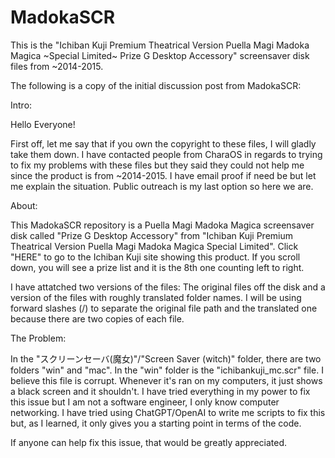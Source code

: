 # MadokaSCR
This is the "Ichiban Kuji Premium Theatrical Version Puella Magi Madoka Magica ~Special Limited~ Prize G Desktop Accessory" screensaver disk files from ~2014-2015.

The following is a copy of the initial discussion post from MadokaSCR:

Intro:

Hello Everyone!

First off, let me say that if you own the copyright to these files, I will gladly take them down. I have contacted people from CharaOS in regards to trying to fix my problems with these files but they said they could not help me since the product is from ~2014-2015. I have email proof if need be but let me explain the situation. Public outreach is my last option so here we are.

About:

This MadokaSCR repository is a Puella Magi Madoka Magica screensaver disk called "Prize G Desktop Accessory" from "Ichiban Kuji Premium Theatrical Version Puella Magi Madoka Magica Special Limited". Click "HERE" to go to the Ichiban Kuji site showing this product. If you scroll down, you will see a prize list and it is the 8th one counting left to right.

I have attatched two versions of the files: The original files off the disk and a version of the files with roughly translated folder names. I will be using forward slashes (/) to separate the original file path and the translated one because there are two copies of each file.

The Problem:

In the "スクリーンセーバ(魔女)"/"Screen Saver (witch)" folder, there are two folders "win" and "mac". In the "win" folder is the "ichibankuji_mc.scr" file. I believe this file is corrupt. Whenever it's ran on my computers, it just shows a black screen and it shouldn't. I have tried everything in my power to fix this issue but I am not a software engineer, I only know computer networking. I have tried using ChatGPT/OpenAI to write me scripts to fix this but, as I learned, it only gives you a starting point in terms of the code.

If anyone can help fix this issue, that would be greatly appreciated.
